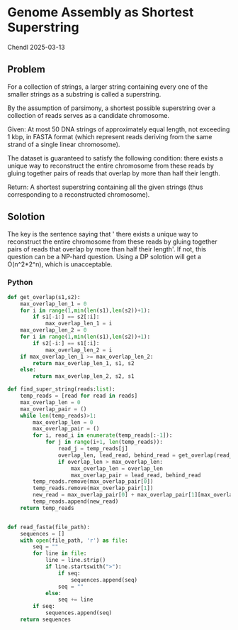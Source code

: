 # Genome Assembly as Shortest Superstring

Chendl 2025-03-13

## Problem

For a collection of strings, a larger string containing every one of the smaller strings as a substring is called a superstring.

By the assumption of parsimony, a shortest possible superstring over a collection of reads serves as a candidate chromosome.

Given: At most 50 DNA strings of approximately equal length, not exceeding 1 kbp, in FASTA format (which represent reads deriving from the same strand of a single linear chromosome).

The dataset is guaranteed to satisfy the following condition: there exists a unique way to reconstruct the entire chromosome from these reads by gluing together pairs of reads that overlap by more than half their length.

Return: A shortest superstring containing all the given strings (thus corresponding to a reconstructed chromosome).

## Solotion

The key is the sentence saying that ' there exists a unique way to reconstruct the entire chromosome from these reads by gluing together pairs of reads that overlap by more than half their length'. If not, this question can be a NP-hard question. Using a DP solotion will get a O(n^2*2^n), which is unacceptable.

### Python

``` python
def get_overlap(s1,s2):
    max_overlap_len_1 = 0
    for i in range(1,min(len(s1),len(s2))+1):
        if s1[-i:] == s2[:i]:
            max_overlap_len_1 = i
    max_overlap_len_2 = 0
    for i in range(1,min(len(s1),len(s2))+1):
        if s2[-i:] == s1[:i]:
            max_overlap_len_2 = i
    if max_overlap_len_1 >= max_overlap_len_2:
        return max_overlap_len_1, s1, s2
    else:
        return max_overlap_len_2, s2, s1

def find_super_string(reads:list):
    temp_reads = [read for read in reads]
    max_overlap_len = 0
    max_overlap_pair = ()
    while len(temp_reads)>1:
        max_overlap_len = 0
        max_overlap_pair = ()
        for i, read_i in enumerate(temp_reads[:-1]):
            for j in range(i+1, len(temp_reads)):
                read_j = temp_reads[j]
                overlap_len, lead_read, behind_read = get_overlap(read_i,read_j)
                if overlap_len > max_overlap_len:
                    max_overlap_len = overlap_len
                    max_overlap_pair = lead_read, behind_read
        temp_reads.remove(max_overlap_pair[0])
        temp_reads.remove(max_overlap_pair[1])
        new_read = max_overlap_pair[0] + max_overlap_pair[1][max_overlap_len:]
        temp_reads.append(new_read)
    return temp_reads


def read_fasta(file_path):
    sequences = []
    with open(file_path, 'r') as file:
        seq = ""
        for line in file:
            line = line.strip()
            if line.startswith(">"):
                if seq:  
                    sequences.append(seq) 
                seq = "" 
            else:
                seq += line 
        if seq:
            sequences.append(seq)
    return sequences
```
